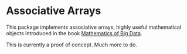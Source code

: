 # Associative Arrays

This package implements associative arrays, highly useful mathematical objects introduced in the book [Mathematics of Big Data](https://mitpress.mit.edu/books/mathematics-big-data).

This is currently a proof of concept. Much more to do.
